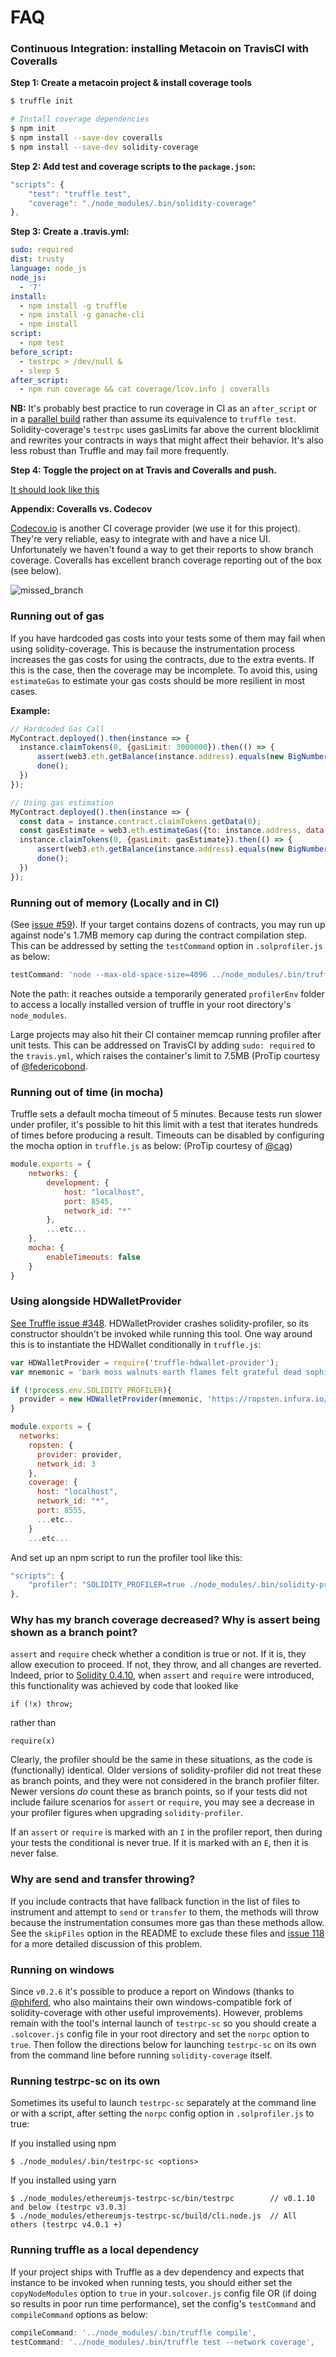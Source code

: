 # FAQ

### Continuous Integration: installing Metacoin on TravisCI with Coveralls


**Step 1: Create a metacoin project & install coverage tools**

```bash
$ truffle init

# Install coverage dependencies
$ npm init
$ npm install --save-dev coveralls
$ npm install --save-dev solidity-coverage
```

**Step 2: Add test and coverage scripts to the `package.json`:**

```javascript
"scripts": {
    "test": "truffle test",
    "coverage": "./node_modules/.bin/solidity-coverage"
},
```

**Step 3: Create a .travis.yml:**

```yml
sudo: required
dist: trusty
language: node_js
node_js:
  - '7'
install:
  - npm install -g truffle
  - npm install -g ganache-cli
  - npm install
script:
  - npm test
before_script:
  - testrpc > /dev/null &
  - sleep 5
after_script:
  - npm run coverage && cat coverage/lcov.info | coveralls
```
**NB:** It's probably best practice to run coverage in CI as an `after_script` or in a [parallel build](https://github.com/OpenZeppelin/zeppelin-solidity/blob/master/.travis.yml) rather than assume its equivalence to `truffle test`. Solidity-coverage's `testrpc` uses gasLimits far above the current blocklimit and rewrites your contracts in ways that might affect their behavior. It's also less robust than Truffle and may fail more frequently.

**Step 4: Toggle the project on at Travis and Coveralls and push.**

[It should look like this](https://coveralls.io/github/sc-forks/metacoin)

**Appendix: Coveralls vs. Codecov**

[Codecov.io](https://codecov.io/) is another CI coverage provider (we use it for this project). They're very reliable, easy to integrate with and have a nice UI. Unfortunately we haven't found a way to get their reports to show branch coverage. Coveralls has excellent branch coverage reporting out of the box (see below).

![missed_branch](https://user-images.githubusercontent.com/7332026/28502310-6851f79c-6fa4-11e7-8c80-c8fd80808092.png)




### Running out of gas
If you have hardcoded gas costs into your tests some of them may fail when using solidity-coverage.
This is because the instrumentation process increases the gas costs for using the contracts, due to
the extra events. If this is the case, then the coverage may be incomplete. To avoid this, using
`estimateGas` to estimate your gas costs should be more resilient in most cases.

**Example:**
```javascript
// Hardcoded Gas Call
MyContract.deployed().then(instance => {
  instance.claimTokens(0, {gasLimit: 3000000}).then(() => {
      assert(web3.eth.getBalance(instance.address).equals(new BigNumber('0')))
      done();
  })
});

// Using gas estimation
MyContract.deployed().then(instance => {
  const data = instance.contract.claimTokens.getData(0);
  const gasEstimate = web3.eth.estimateGas({to: instance.address, data: data});
  instance.claimTokens(0, {gasLimit: gasEstimate}).then(() => {
      assert(web3.eth.getBalance(instance.address).equals(new BigNumber('0')))
      done();
  })
});
```

### Running out of memory (Locally and in CI)
(See [issue #59](https://github.com/sc-forks/solidity-coverage/issues/59)).
If your target contains dozens of contracts, you may run up against node's 1.7MB memory cap during the
contract compilation step. This can be addressed by setting the `testCommand` option in `.solprofiler.js` as
below:
```javascript
testCommand: 'node --max-old-space-size=4096 ../node_modules/.bin/truffle test --network profiler'
```
Note the path: it reaches outside a temporarily generated `profilerEnv` folder to access a locally
installed version of truffle in your root directory's `node_modules`.

Large projects may also hit their CI container memcap running profiler after unit tests. This can be
addressed on TravisCI by adding `sudo: required` to the `travis.yml`, which raises the container's
limit to 7.5MB (ProTip courtesy of [@federicobond](https://github.com/federicobond).

### Running out of time (in mocha)
Truffle sets a default mocha timeout of 5 minutes. Because tests run slower under profiler, it's possible to hit this limit with a test that iterates hundreds of times before producing a result. Timeouts can be disabled by configuring the mocha option in `truffle.js` as below: (ProTip courtesy of [@cag](https://github.com/cag))
```javascript
module.exports = {
    networks: {
        development: {
            host: "localhost",
            port: 8545,
            network_id: "*"
        },
        ...etc...
    },
    mocha: {
        enableTimeouts: false
    }
}
```

### Using alongside HDWalletProvider
[See Truffle issue #348](https://github.com/trufflesuite/truffle/issues/348).
HDWalletProvider crashes solidity-profiler, so its constructor shouldn't be invoked while running this tool.
One way around this is to instantiate the HDWallet conditionally in `truffle.js`:

```javascript
var HDWalletProvider = require('truffle-hdwallet-provider');
var mnemonic = 'bark moss walnuts earth flames felt grateful dead sophia loren';

if (!process.env.SOLIDITY_PROFILER){
  provider = new HDWalletProvider(mnemonic, 'https://ropsten.infura.io/')
}

module.exports = {
  networks:
    ropsten: {
      provider: provider,
      network_id: 3
    },
    coverage: {
      host: "localhost",
      network_id: "*",
      port: 8555,
      ...etc..
    }
    ...etc...
```

And set up an npm script to run the profiler tool like this:
```javascript
"scripts": {
    "profiler": "SOLIDITY_PROFILER=true ./node_modules/.bin/solidity-profiler"
},
```

### Why has my branch coverage decreased? Why is assert being shown as a branch point?

`assert` and `require` check whether a condition is true or not. If it is, they allow execution to proceed. If not, they throw, and all changes are reverted. Indeed, prior to [Solidity 0.4.10](https://github.com/ethereum/solidity/releases/tag/v0.4.10), when `assert` and `require` were introduced, this functionality was achieved by code that looked like

```
if (!x) throw;
```
rather than

```
require(x)
```

Clearly, the profiler should be the same in these situations, as the code is (functionally) identical. Older versions of solidity-profiler did not treat these as branch points, and they were not considered in the branch profiler filter. Newer versions *do* count these as branch points, so if your tests did not include failure scenarios for `assert` or `require`, you may see a decrease in your profiler figures when upgrading `solidity-profiler`.

If an `assert` or `require` is marked with an `I` in the profiler report, then during your tests the conditional is never true. If it is marked with an `E`, then it is never false.

### Why are send and transfer throwing?

If you include contracts that have fallback function in the list of files to instrument and attempt to `send` or `transfer` to them,
the methods will throw because the instrumentation consumes more gas than these methods allow. See the `skipFiles` option in the
README to exclude these files and [issue 118](https://github.com/sc-forks/solidity-coverage/issues/118) for a more detailed discussion of
this problem.

### Running on windows

Since `v0.2.6` it's possible to produce a report on Windows (thanks to [@phiferd](https://github.com/phiferd),
who also maintains their own windows-compatible fork of solidity-coverage with other useful improvements). However,
problems remain with the tool's internal launch of `testrpc-sc` so you should create a `.solcover.js` config
file in your root directory and set the `norpc` option to `true`. Then follow the directions below for
launching `testrpc-sc` on its own from the command line before running `solidity-coverage` itself.

### Running testrpc-sc on its own

Sometimes its useful to launch `testrpc-sc` separately at the command line or with a script, after
setting the `norpc` config option in `.solprofiler.js` to true:

If you installed using npm
```
$ ./node_modules/.bin/testrpc-sc <options>
```

If you installed using yarn
```
$ ./node_modules/ethereumjs-testrpc-sc/bin/testrpc        // v0.1.10 and below (testrpc v3.0.3)
$ ./node_modules/ethereumjs-testrpc-sc/build/cli.node.js  // All others (testrpc v4.0.1 +)
```

### Running truffle as a local dependency

If your project ships with Truffle as a dev dependency and expects that instance to be
invoked when running tests, you should either set the `copyNodeModules` option to `true`
in your`.solcover.js` config file OR (if doing so results in poor run time performance), set
the config's `testCommand` and `compileCommand` options as below:

```javascript
compileCommand: '../node_modules/.bin/truffle compile',
testCommand: '../node_modules/.bin/truffle test --network coverage',
```







